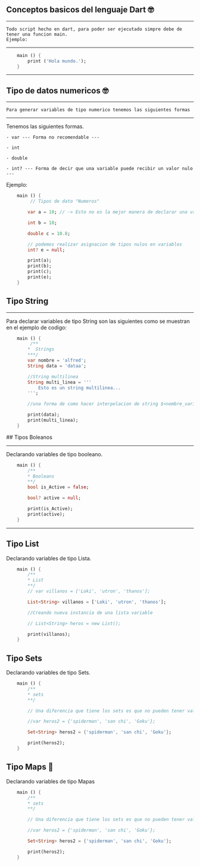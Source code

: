 ## Conceptos basicos del lenguaje Dart :nerd_face:

---

    Todo script hecho en dart, para poder ser ejecutado simpre debe de tener una funcion main.
    Ejemplo:

---

```dart
    main () {
        print ('Hola mundo.');
    }

```

---

## Tipo de datos numericos :nerd_face:

---

    Para generar variables de tipo numerico tenemos las siguientes formas

---

Tenemos las siguientes formas.

    - var --- Forma no recomendable ---

    - int

    - double

    - int? --- Forma de decir que una variable puede recibir un valor nulo ---

Ejemplo:

```dart
    main () {
         // Tipos de dato "Numeros"

        var a = 10; // -> Esto no es la mejor manera de declarar una variable de tipo numero

        int b = 10;

        double c = 10.8;

        // podemos realizar asignacion de tipos nulos en variables
        int? e = null;

        print(a);
        print(b);
        print(c);
        print(e);
    }
```

## Tipo String

---

Para declarar variables de tipo String son las siguientes como se muestran en el ejemplo de codigo:

```dart
    main () {
         /**
        *  Strings
        ***/
        var nombre = 'alfred';
        String data = 'dataa';

        //String multilinea
        String multi_linea = '''
            Esto es un string multilinea...
        ''';

        //una forma de como hacer interpolacion de string $<nombre_variable>

        print(data);
        print(multi_linea);
    }
```

## Tipos Boleanos

---

Declarando variables de tipo booleano.

```dart
    main () {
        /**
        * Booleans
        **/
        bool is_Active = false;

        bool? active = null;

        print(is_Active);
        print(active);
    }
```

---

## Tipo List

Declarando variables de tipo Lista.

```dart
    main () {
        /**
        * List
        **/
        // var villanos = ['Loki', 'utron', 'thanos'];

        List<String> villanos = ['Loki', 'utron', 'thanos'];

        //Creando nueva instancia de una lista variable

        // List<String> heros = new List();

        print(villanos);
    }
```

## Tipo Sets

Declarando variables de tipo Sets.

```dart
    main () {
        /**
        * sets
        **/

        // Una diferencia que tiene los sets es que no pueden tener valores duplicados.

        //var heros2 = {'spiderman', 'san chi', 'Goku'};

        Set<String> heros2 = {'spiderman', 'san chi', 'Goku'};

        print(heros2);
    }
```

## Tipo Maps :thinking:

Declarando variables de tipo Mapas

```dart
    main () {
        /**
        * sets
        **/

        // Una diferencia que tiene los sets es que no pueden tener valores duplicados.

        //var heros2 = {'spiderman', 'san chi', 'Goku'};

        Set<String> heros2 = {'spiderman', 'san chi', 'Goku'};

        print(heros2);
    }
```

